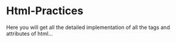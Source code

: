 # Html-Practices

Here you will get all the detailed implementation of all the tags and attributes of html...
